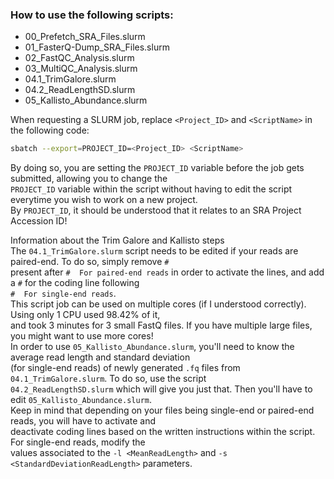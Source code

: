 ###  How to use the following scripts:
* 00_Prefetch_SRA_Files.slurm  
* 01_FasterQ-Dump_SRA_Files.slurm  
* 02_FastQC_Analysis.slurm  
* 03_MultiQC_Analysis.slurm  
* 04.1_TrimGalore.slurm  
* 04.2_ReadLengthSD.slurm  
* 05_Kallisto_Abundance.slurm  
  
When requesting a SLURM job, replace `<Project_ID>` and `<ScriptName>` in the following code:  

```bash  
sbatch --export=PROJECT_ID=<Project_ID> <ScriptName>  
```  

By doing so, you are setting the `PROJECT_ID` variable before the job gets submitted, allowing you to change the \
`PROJECT_ID` variable within the script without having to edit the script everytime you wish to work on a new project.  
By `PROJECT_ID`, it should be understood that it relates to an SRA Project Accession ID!  
  
Information about the Trim Galore and Kallisto steps  
The `04.1_TrimGalore.slurm` script needs to be edited if your reads are paired-end. To do so, simply remove `#` \
present after `#  For paired-end reads` in order to activate the lines, and add a `#` for the coding line following \
`#  For single-end reads`.  
This script job can be used on multiple cores (if I understood correctly). Using only 1 CPU used 98.42% of it, \
and took 3 minutes for 3 small FastQ files. If you have multiple large files, you might want to use more cores!  
In order to use `05_Kallisto_Abundance.slurm`, you'll need to know the average read length and standard deviation \
(for single-end reads) of newly generated `.fq` files from `04.1_TrimGalore.slurm`. To do so, use the script \
`04.2_ReadLengthSD.slurm` which will give you just that. Then you'll have to edit `05_Kallisto_Abundance.slurm`. \
Keep in mind that depending on your files being single-end or paired-end reads, you will have to activate and \
deactivate coding lines based on the written instructions within the script. For single-end reads, modify the \
values associated to the `-l <MeanReadLength>` and `-s <StandardDeviationReadLength>` parameters.
 

